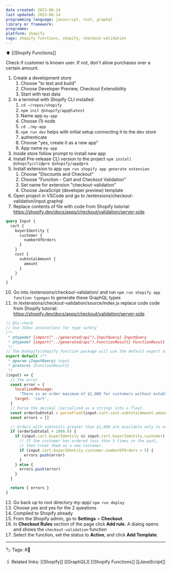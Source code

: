 ```yaml
---
date created: 2023-06-14
last updated: 2023-06-14
programming language: javascript, rust, graphql
library or framework:
programme:
platform: shopify
tags: shopify-functions, shopify, checkout-validation
---
```


⬆ [[Shopify Functions]]

Check if customer is known user. If not, don't allow purchases over a certain amount.

1. Create a development store
   1. Choose "to test and build"
   2. Choose Developer Preview, Checkout Extensibility
   3. Start with test data
2. In a terminal with Shopify CLI installed:
   1. `cd ~/repos/shopify`
   2. `npm init @shopify/app@latest`
   3. Name app `my-app`
   4. Choose (1) node
   5. `cd ./my-app`
   6. `npm run dev` helps with initial setup connecting it to the dev store
   7. authenticate
   8. Choose "yes, create it as a new app"
   9. App name `my-app`
3. Inside store follow prompt to install new app
4. Install Pre-release CLI version to the project `npm install @shopify/cli@pre @shopify/app@pre`
5. Install extension to app `npm run shopify app generate extension`
   1. Choose "Discounts and Checkout"
   2. Choose "Function - Cart and Checkout Validation"
   3. Set name for extension "checkout-validation"
   4. Choose JavaScript (developer preview) template
6. Open project in VSCode and go to /extensions/checkout-validation/input.graphql
7. Replace contents of file with code from Shopify tutorial: https://shopify.dev/docs/apps/checkout/validation/server-side

```graphql
query Input {
  cart {
    buyerIdentity {
      customer {
        numberOfOrders
      }
    }
    cost {
      subtotalAmount {
        amount
      }
    }
  }
}
```

10. Go into /extensions/checkout-validation/ and run `npm run shopify app function typegen` to generate these GraphQL types
11. In /extensions/checkout-validation/source/index.js replace code code from Shopify tutorial: https://shopify.dev/docs/apps/checkout/validation/server-side

```js
// @ts-check
// Use JSDoc annotations for type safety
/**
 * @typedef {import("../generated/api").InputQuery} InputQuery
 * @typedef {import("../generated/api").FunctionResult} FunctionResult
 */
// The @shopify/shopify_function package will use the default export as your function entrypoint
export default /**
 * @param {InputQuery} input
 * @returns {FunctionResult}
 */
(input) => {
  // The error
  const error = {
    localizedMessage:
      'There is an order maximum of $1,000 for customers without established order history',
    target: 'cart',
  }
  // Parse the decimal (serialized as a string) into a float.
  const orderSubtotal = parseFloat(input.cart.cost.subtotalAmount.amount)
  const errors = []

  // Orders with subtotals greater than $1,000 are available only to established customers.
  if (orderSubtotal > 1000.0) {
    if (input.cart.buyerIdentity && input.cart.buyerIdentity.customer) {
      // If the customer has ordered less than 5 times in the past,
      // then treat them as a new customer.
      if (input.cart.buyerIdentity.customer.numberOfOrders < 5) {
        errors.push(error)
      }
    } else {
      errors.push(error)
    }
  }

  return { errors }
}
```

12. Go back up to root directory my-app/ `npm run deploy`
1.  Choose yes and yes for the 2 questions
1.  Compiled to Shopify already
1.  From the Shopify admin, go to **Settings** > **Checkout**.
1.  In **Checkout Rules** section of the page click **Add rule**. A dialog opens and shows the `checkout-validation` function
1.  Select the function, set the status to **Active**, and click **Add Template**.

---

🏷 Tags: #🌱

🖇 Related links:
[[Shopify]]
[[GraphQL]]
[[Shopify Functions]]
[[_JavaScript_]]
